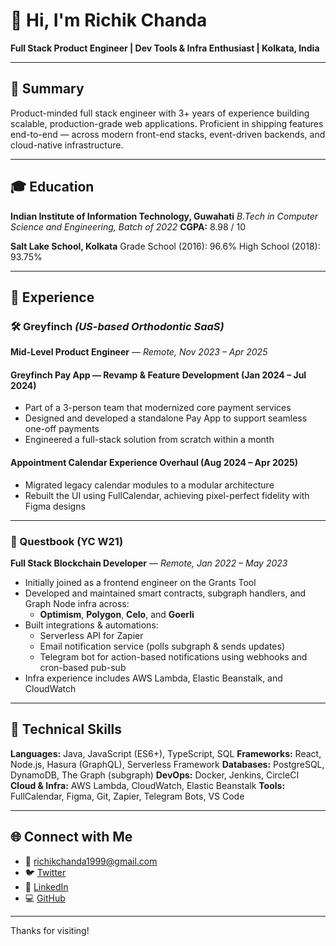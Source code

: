 # 👋 Hi, I'm Richik Chanda

**Full Stack Product Engineer | Dev Tools & Infra Enthusiast | Kolkata, India**

---

## 🧠 Summary

Product-minded full stack engineer with 3+ years of experience building scalable, production-grade web applications.
Proficient in shipping features end-to-end — across modern front-end stacks, event-driven backends, and cloud-native infrastructure.

---

## 🎓 Education

**Indian Institute of Information Technology, Guwahati**
_B.Tech in Computer Science and Engineering, Batch of 2022_
**CGPA:** 8.98 / 10

**Salt Lake School, Kolkata**
Grade School (2016): 96.6%
High School (2018): 93.75%

---

## 💼 Experience

### 🛠 Greyfinch _(US-based Orthodontic SaaS)_
**Mid-Level Product Engineer** — _Remote, Nov 2023 – Apr 2025_

#### Greyfinch Pay App — Revamp & Feature Development (Jan 2024 – Jul 2024)
- Part of a 3-person team that modernized core payment services
- Designed and developed a standalone Pay App to support seamless one-off payments
- Engineered a full-stack solution from scratch within a month

#### Appointment Calendar Experience Overhaul (Aug 2024 – Apr 2025)
- Migrated legacy calendar modules to a modular architecture
- Rebuilt the UI using FullCalendar, achieving pixel-perfect fidelity with Figma designs

---

### 🧱 Questbook (YC W21)
**Full Stack Blockchain Developer** — _Remote, Jan 2022 – May 2023_

- Initially joined as a frontend engineer on the Grants Tool
- Developed and maintained smart contracts, subgraph handlers, and Graph Node infra across:
  - **Optimism**, **Polygon**, **Celo**, and **Goerli**
- Built integrations & automations:
  - Serverless API for Zapier
  - Email notification service (polls subgraph & sends updates)
  - Telegram bot for action-based notifications using webhooks and cron-based pub-sub
- Infra experience includes AWS Lambda, Elastic Beanstalk, and CloudWatch

---

## 🧰 Technical Skills

**Languages:** Java, JavaScript (ES6+), TypeScript, SQL
**Frameworks:** React, Node.js, Hasura (GraphQL), Serverless Framework
**Databases:** PostgreSQL, DynamoDB, The Graph (subgraph)
**DevOps:** Docker, Jenkins, CircleCI
**Cloud & Infra:** AWS Lambda, CloudWatch, Elastic Beanstalk
**Tools:** FullCalendar, Figma, Git, Zapier, Telegram Bots, VS Code

---

## 🌐 Connect with Me

- 📧 [richikchanda1999@gmail.com](mailto:richikchanda1999@gmail.com)
- 🐦 [Twitter](https://twitter.com/richik_chanda)
- 💼 [LinkedIn](https://www.linkedin.com/in/richik-chanda-0585ba15b/)
- 💻 [GitHub](https://github.com/richikchanda1999)

---

Thanks for visiting!
